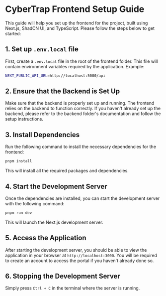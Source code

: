 # CyberTrap Frontend Setup Guide

This guide will help you set up the frontend for the project, built using Next.js, ShadCN UI, and TypeScript. Please follow the steps below to get started:

## 1. Set up `.env.local` file

First, create a `.env.local` file in the root of the frontend folder. This file will contain environment variables required by the application.
Example:
```bash
NEXT_PUBLIC_API_URL=http://localhost:5000/api
```

## 2. Ensure that the Backend is Set Up
Make sure that the backend is properly set up and running. The frontend relies on the backend to function correctly. If you haven't already set up the backend, please refer to the backend folder's documentation and follow the setup instructions.

## 3.  Install Dependencies
Run the following command to install the necessary dependencies for the frontend:
```bash
pnpm install
```
This will install all the required packages and dependencies.

## 4. Start the Development Server
Once the dependencies are installed, you can start the development server with the following command:
```bash
pnpm run dev
```
This will launch the Next.js development server.

## 5. Access the Application
After starting the development server, you should be able to view the application in your browser at `http://localhost:3000`. You will be required to create an account to access the portal if you haven't already done so.

## 6. Stopping the Development Server

Simply press `Ctrl + C` in the terminal where the server is running.



